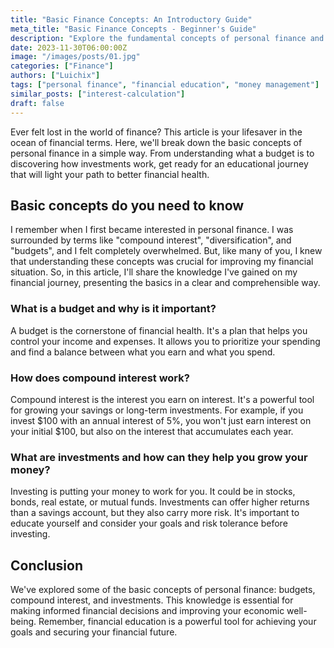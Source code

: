 ```yaml
---
title: "Basic Finance Concepts: An Introductory Guide"
meta_title: "Basic Finance Concepts - Beginner's Guide"
description: "Explore the fundamental concepts of personal finance and how they can help you make better financial decisions."
date: 2023-11-30T06:00:00Z
image: "/images/posts/01.jpg"
categories: ["Finance"]
authors: ["Luichix"]
tags: ["personal finance", "financial education", "money management"]
similar_posts: ["interest-calculation"]
draft: false
---
```


Ever felt lost in the world of finance? This article is your lifesaver in the ocean of financial terms. Here, we'll break down the basic concepts of personal finance in a simple way. From understanding what a budget is to discovering how investments work, get ready for an educational journey that will light your path to better financial health.

## Basic concepts do you need to know
I remember when I first became interested in personal finance. I was surrounded by terms like "compound interest", "diversification", and "budgets", and I felt completely overwhelmed. But, like many of you, I knew that understanding these concepts was crucial for improving my financial situation. So, in this article, I'll share the knowledge I've gained on my financial journey, presenting the basics in a clear and comprehensible way.

### What is a budget and why is it important?
A budget is the cornerstone of financial health. It's a plan that helps you control your income and expenses. It allows you to prioritize your spending and find a balance between what you earn and what you spend.

### How does compound interest work?
Compound interest is the interest you earn on interest. It's a powerful tool for growing your savings or long-term investments. For example, if you invest $100 with an annual interest of 5%, you won't just earn interest on your initial $100, but also on the interest that accumulates each year.

### What are investments and how can they help you grow your money?
Investing is putting your money to work for you. It could be in stocks, bonds, real estate, or mutual funds. Investments can offer higher returns than a savings account, but they also carry more risk. It's important to educate yourself and consider your goals and risk tolerance before investing.

## Conclusion
We've explored some of the basic concepts of personal finance: budgets, compound interest, and investments. This knowledge is essential for making informed financial decisions and improving your economic well-being. Remember, financial education is a powerful tool for achieving your goals and securing your financial future.

